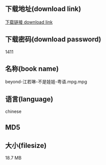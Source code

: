 ## 下载地址(download link)
[下载链接 download link](https://voluble-croquembouche-d321dc.netlify.app/?s=beyond-%E6%B1%9F%E8%8B%A5%E7%90%B3-%E4%B8%8D%E6%98%AF%E5%A8%83%E5%A8%83-%E7%B2%A4%E8%AF%AD.mpg)

## 下载密码(download password)
1411

## 名称(book name)
beyond-江若琳-不是娃娃-粤语.mpg.mpg

## 语言(language)
chinese

## MD5


## 大小(filesize)
18.7 MB
